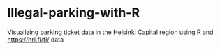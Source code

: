 # Illegal-parking-with-R
Visualizing parking ticket data in the Helsinki Capital region using R and https://hri.fi/fi/ data
